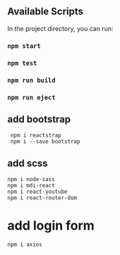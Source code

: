 

## Available Scripts

In the project directory, you can run:

### `npm start`

### `npm test`

### `npm run build`

### `npm run eject`

## add bootstrap

```
 npm i reactstrap
 npm i --save bootstrap 
```
## add scss

```
npm i node-sass
npm i mdi-react
npm i react-youtube
npm i react-router-dom

```

# add login form

```
npm i axios

```
